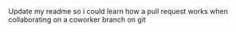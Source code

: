 Update my readme so i could learn how a pull request works when collaborating on a coworker branch on git

